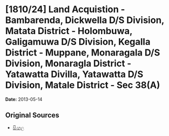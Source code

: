 # [1810/24] Land Acquistion - Bambarenda, Dickwella D/S Division, Matata District - Holombuwa, Galigamuwa D/S Division, Kegalla District - Muppane, Monaragala D/S Division, Monaragla District - Yatawatta Divilla, Yatawatta D/S Division, Matale District - Sec 38(A)

**Date:** 2013-05-14

## Original Sources

- [සිංහල](https://documents.gov.lk/view/extra-gazettes/2013/5/1810-24_S.pdf)

